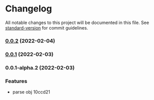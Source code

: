 # Changelog

All notable changes to this project will be documented in this file. See [standard-version](https://github.com/conventional-changelog/standard-version) for commit guidelines.

### [0.0.2](https://github.com/flfwzgl/obj/compare/v0.0.1...v0.0.2) (2022-02-04)

### [0.0.1](https://github.com/flfwzgl/obj/compare/v0.0.1-alpha.2...v0.0.1) (2022-02-03)

### 0.0.1-alpha.2 (2022-02-03)


### Features

* parse obj 10ccd21
